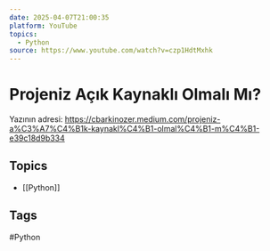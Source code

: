 ```yaml
---
date: 2025-04-07T21:00:35
platform: YouTube
topics:
  - Python
source: https://www.youtube.com/watch?v=czp1HdtMxhk
---
```

# Projeniz Açık Kaynaklı Olmalı Mı?

Yazının adresi: https://cbarkinozer.medium.com/projeniz-a%C3%A7%C4%B1k-kaynakl%C4%B1-olmal%C4%B1-m%C4%B1-e39c18d9b334

## Topics
- [[Python]]

## Tags
#Python